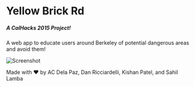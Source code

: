# Yellow Brick Rd
##### A CalHacks 2015 Project!

A web app to educate users around Berkeley of potential dangerous areas and avoid them!

![Screenshot](yellow-brick-rd.tiff?raw=true )

Made with :heart: by AC Dela Paz, Dan Ricciardelli, Kishan Patel, and Sahil Lamba

